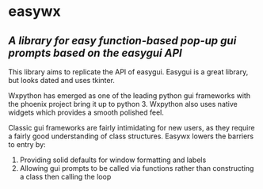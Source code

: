 # easywx #

## *A library for easy function-based pop-up gui prompts based on the easygui API* ##

This library aims to replicate the API of easygui. Easygui is a great library,
but looks dated and uses tkinter.

Wxpython has emerged as one of the leading python gui frameworks with the
phoenix project bring it up to python 3. Wxpython also uses native widgets
which provides a smooth polished feel.

Classic gui frameworks are fairly intimidating for new users, as they require
a fairly good understanding of class structures. Easywx lowers the barriers to
entry by:

1. Providing solid defaults for window formatting and labels
2. Allowing gui prompts to be called via functions rather than constructing a
   class then calling the loop
